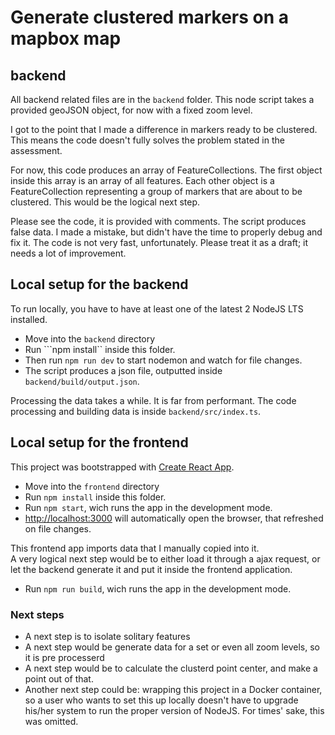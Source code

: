 # Generate clustered markers on a mapbox map

## backend

All backend related files are in the ```backend``` folder.
This node script takes a provided geoJSON object, for now with a fixed zoom level.

I got to the point that I made a difference in markers ready to be clustered.
This means the code doesn't fully solves the problem stated in the assessment.

For now, this code produces an array of FeatureCollections.
The first object inside this array is an array of all features.
Each other object is a FeatureCollection representing a group of markers that are about to be clustered.
This would be the logical next step.

Please see the code, it is provided with comments.
The script produces false data. I made a mistake, but didn't have the time to properly debug and fix it.
The code is not very fast, unfortunately. Please treat it as a draft; it needs a lot of improvement.

## Local setup for the backend

To run locally, you have to have at least one of the latest 2 NodeJS LTS installed.

- Move into the `backend` directory
- Run ```npm install`` inside this folder.
- Then run `npm run dev` to start nodemon and watch for file changes.
- The script produces a json file, outputted inside `backend/build/output.json`.

Processing the data takes a while. It is far from performant.
The code processing and building data is inside `backend/src/index.ts`.

## Local setup for the frontend

This project was bootstrapped with [Create React App](https://github.com/facebook/create-react-app).

- Move into the `frontend` directory
- Run `npm install` inside this folder.
- Run `npm start`, wich runs the app in the development mode.
- [http://localhost:3000](http://localhost:3000) will automatically open the browser, that refreshed on file changes.

This frontend app imports data that I manually copied into it.\
A very logical next step would be to either load it through a ajax request, or let the backend generate it and put it inside the frontend application.

- Run `npm run build`, wich runs the app in the development mode.

### Next steps

- A next step is to isolate solitary features
- A next step would be generate data for a set or even all zoom levels, so it is pre processerd
- A next step would be to calculate the clusterd point center, and make a point out of that.
- Another next step could be: wrapping this project in a Docker container, so a user who wants to set this up locally doesn't have to upgrade his/her system to run the proper version of NodeJS. For times' sake, this was omitted.
